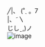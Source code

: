   ╱|、
 (˚ˎ 。7  
  |、˜〵          
  じしˍ,)ノ  
  ![image](https://github.com/GabriellaMoura7/GabriellaMoura7/assets/159180575/e34f611d-4144-4d76-a214-04b602789c5e)

                          
